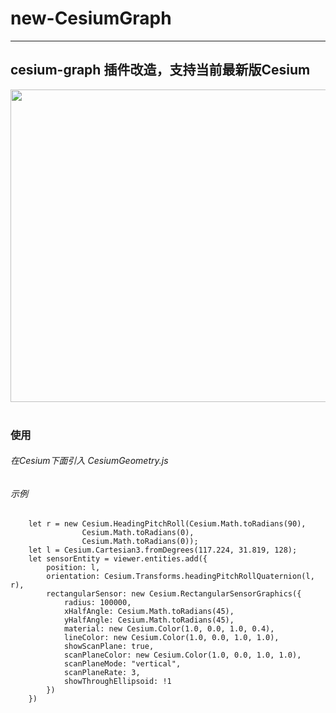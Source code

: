 # new-CesiumGraph


----------------------------------------------------------------------------------------------------------------------------------------

## cesium-graph 插件改造，支持当前最新版Cesium<br>

 <a><img alt="" height="500px" src="https://img-blog.csdnimg.cn/20200806153557422.png?x-oss-process=image/watermark,type_ZmFuZ3poZW5naGVpdGk,shadow_10,text_aHR0cHM6Ly9ibG9nLmNzZG4ubmV0L3dlaXhpbl80MDkwMjUyNw==,size_16,color_FFFFFF,t_70" width="800px" ></a>&nbsp;


### 使用
###### 在Cesium下面引入 CesiumGeometry.js

###### 示例
```
    let r = new Cesium.HeadingPitchRoll(Cesium.Math.toRadians(90),
                Cesium.Math.toRadians(0),
                Cesium.Math.toRadians(0));
    let l = Cesium.Cartesian3.fromDegrees(117.224, 31.819, 128);
    let sensorEntity = viewer.entities.add({
        position: l,
        orientation: Cesium.Transforms.headingPitchRollQuaternion(l, r),
        rectangularSensor: new Cesium.RectangularSensorGraphics({
            radius: 100000,
            xHalfAngle: Cesium.Math.toRadians(45),
            yHalfAngle: Cesium.Math.toRadians(45),
            material: new Cesium.Color(1.0, 0.0, 1.0, 0.4),
            lineColor: new Cesium.Color(1.0, 0.0, 1.0, 1.0),
            showScanPlane: true,
            scanPlaneColor: new Cesium.Color(1.0, 0.0, 1.0, 1.0),
            scanPlaneMode: "vertical",
            scanPlaneRate: 3,
            showThroughEllipsoid: !1
        })
    })
```
